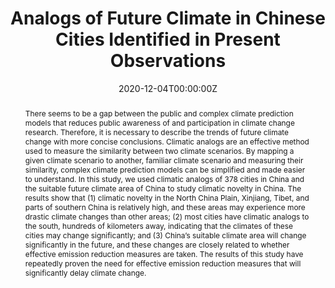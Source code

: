 ---
title: "Analogs of Future Climate in Chinese Cities Identified in Present Observations"
authors:
- admin
- Fei Yang
- Juanle Wang
author_notes:
- "Equal contribution"
- "Equal contribution"
date: "2020-12-04T00:00:00Z"
doi: "https://doi.org/10.1109/ACCESS.2020.3042548"

# Schedule page publish date (NOT publication's date).
publishDate: "2020-04-08T00:00:00Z"

# Publication type.
# Accepts a single type but formatted as a YAML list (for Hugo requirements).
# Enter a publication type from the CSL standard.
publication_types: ["article-journal"]

# Publication name and optional abbreviated publication name.
publication: "*IEEE Access*"
publication_short: ""

abstract: 'There seems to be a gap between the public and complex climate prediction models that reduces public awareness of and participation in climate change research. Therefore, it is necessary to describe the trends of future climate change with more concise conclusions. Climatic analogs are an effective method used to measure the similarity between two climate scenarios. By mapping a given climate scenario to another, familiar climate scenario and measuring their similarity, complex climate prediction models can be simplified and made easier to understand. In this study, we used climatic analogs of 378 cities in China and the suitable future climate area of China to study climatic novelty in China. The results show that (1) climatic novelty in the North China Plain, Xinjiang, Tibet, and parts of southern China is relatively high, and these areas may experience more drastic climate changes than other areas; (2) most cities have climatic analogs to the south, hundreds of kilometers away, indicating that the climates of these cities may change significantly; and (3) China’s suitable climate area will change significantly in the future, and these changes are closely related to whether effective emission reduction measures are taken. The results of this study have repeatedly proven the need for effective emission reduction measures that will significantly delay climate change.'

# Summary. An optional shortened abstract.
summary: 

tags:
- Climate Analog
- Climate Change
featured: false

# links:
# - name: ""
#   url: ""
url_pdf: ''
url_code: ''
url_dataset: ''
url_poster: ''
url_project: ''
url_slides: ''
url_source: ''
url_video: ''

# Featured image
# To use, add an image named `featured.jpg/png` to your page's folder. 
image:
  caption: 'Distance and direction to the best climatic analog under (a) RCP4.5 and (b) RCP8.5 in the 2080s.'
  focal_point: ""
  preview_only: false

# Associated Projects (optional).
#   Associate this publication with one or more of your projects.
#   Simply enter your project's folder or file name without extension.
#   E.g. `internal-project` references `content/project/internal-project/index.md`.
#   Otherwise, set `projects: []`.
projects: []

# Slides (optional).
#   Associate this publication with Markdown slides.
#   Simply enter your slide deck's filename without extension.
#   E.g. `slides: "example"` references `content/slides/example/index.md`.
#   Otherwise, set `slides: ""`.
slides: example
---